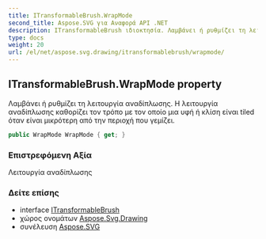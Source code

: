 ```yaml
---
title: ITransformableBrush.WrapMode
second_title: Aspose.SVG για Αναφορά API .NET
description: ITransformableBrush ιδιοκτησία. Λαμβάνει ή ρυθμίζει τη λειτουργία αναδίπλωσης. Η λειτουργία αναδίπλωσης καθορίζει τον τρόπο με τον οποίο μια υφή ή κλίση είναι tiled όταν είναι μικρότερη από την περιοχή που γεμίζει.
type: docs
weight: 20
url: /el/net/aspose.svg.drawing/itransformablebrush/wrapmode/
---
```

## ITransformableBrush.WrapMode property

Λαμβάνει ή ρυθμίζει τη λειτουργία αναδίπλωσης. Η λειτουργία αναδίπλωσης καθορίζει τον τρόπο με τον οποίο μια υφή ή κλίση είναι tiled όταν είναι μικρότερη από την περιοχή που γεμίζει.

```csharp
public WrapMode WrapMode { get; }
```

### Επιστρεφόμενη Αξία

Λειτουργία αναδίπλωσης

### Δείτε επίσης

* interface [ITransformableBrush](../)
* χώρος ονομάτων [Aspose.Svg.Drawing](../../itransformablebrush/)
* συνέλευση [Aspose.SVG](../../../)


